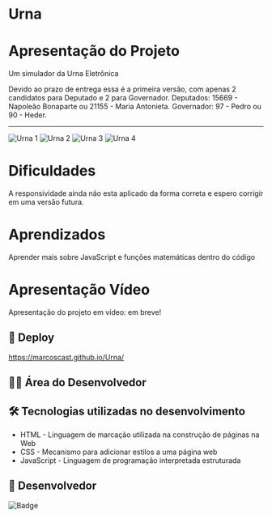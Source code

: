 # Urna

# Apresentação do Projeto

Um simulador da Urna Eletrônica

Devido ao prazo de entrega essa é a primeira versão, com apenas 2 candidatos para Deputado e 2 para Governador.
Deputados: 15669 - Napoleão Bonaparte ou 21155 - Maria Antonieta.
Governador: 97 - Pedro ou 90 - Heder.

-----------------------------------------------------------------------------------------------------------------

![Urna 1](https://user-images.githubusercontent.com/118136902/204066698-70da0bd4-919b-4b9a-b0f8-05f95803bd03.png)
![Urna 2](https://user-images.githubusercontent.com/118136902/204066707-52d88022-83b0-4ac7-9f23-04e086ec1eff.png)
![Urna 3](https://user-images.githubusercontent.com/118136902/204066711-5bec32be-6ce3-43a7-b746-acb356761945.png)
![Urna 4](https://user-images.githubusercontent.com/118136902/204066712-0b4ee9fb-92ca-4199-b5ce-9db972f311e5.png)

# Dificuldades

A responsividade ainda não esta aplicado da forma correta e espero corrigir em uma versão futura.

# Aprendizados

Aprender mais sobre JavaScript e funções matemáticas dentro do código 

# Apresentação Vídeo

Apresentação do projeto em vídeo: em breve!

## 🚀 Deploy

https://marcoscast.github.io/Urna/

## 👨‍💻 Área do Desenvolvedor

## 🛠️ Tecnologias utilizadas no desenvolvimento

* HTML - Linguagem de marcação utilizada na construção de páginas na Web
* CSS - Mecanismo para adicionar estilos a uma página web
* JavaScript - Linguagem de programação interpretada estruturada

## 🙋 Desenvolvedor

![Badge](https://img.shields.io/badge/Desenvolvedor-MarcosCast-%237159c1?style=for-the-badge&logo=ghost)

